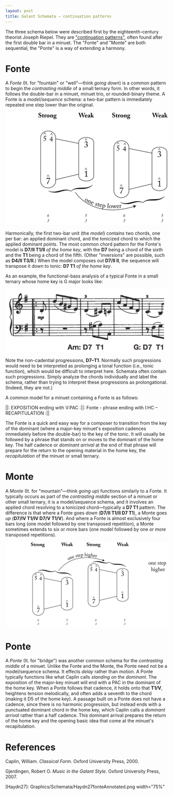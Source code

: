 ```yaml
---
layout: post
title: Galant Schemata – continuation patterns
---
```


The three schema below were described first by the eighteenth-century theorist Joseph Riepel. They are ["continuation patterns"](http://www.mtosmt.org/issues/mto.05.11.2/mto.05.11.2.eckert.html), often found after the first double bar in a minuet. The "Fonte" and "Monte" are both sequential, the "Ponte" is a way of extending a harmony.


# Fonte #

A *Fonte* (It. for "fountain" or "well"—think *going down*) is a common pattern to begin the *contrasting middle* of a small ternary form. In other words, it follows the double-bar in a minuet, minuet trio, or rounded-binary theme. A Fonte is a *model/sequence* schema: a two-bar pattern is immediately repeated one step lower than the original.

[![](Graphics/form/fonte.png)](Graphics/form/fonte.png)

Harmonically, the first two-bar unit (the *model*) contains two chords, one per bar: an applied dominant chord, and the tonicized chord to which the applied dominant points. The most common chord pattern for the Fonte's model is **D7/II T1/II** *of the home key*, with the **D7** being a chord of the sixth and the **T1** being a chord of the fifth. (Other "inversions" are possible, such as **D4/II T3/II**.) When the model composes out **D7/II II**, the sequence will transpose it down to tonic: **D7 T1** *of the home key*.

As an example, the functional-bass analysis of a typical Fonte in a small ternary whose home key is G major looks like:

[![](Graphics/form/Haydn27fonteAnnotated.png)](Graphics/form/Haydn27fonteAnnotated.png)

Note the non-cadential progressions, **D7–T1**. Normally such progressions would need to be interpreted as prolonging a tonal function (i.e., tonic function), which would be difficult to interpret here. Schemata often contain such progressions. Simply analyze the chords individually and label the schema, rather than trying to interpret these progressions as prolongational. (Indeed, they are not.)

A common model for a minuet containing a Fonte is as follows:

||: EXPOSITION ending with V:PAC :||: Fonte - phrase ending with I:HC – RECAPITULATION :||

The Fonte is a quick and easy way for a composer to transition from the key of the dominant (where a major-key minuet's exposition cadences immediately before the double-bar) to the key of the tonic. It will usually be followed by a phrase that stands on or moves to the dominant of the home key. The half cadence or *dominant arrival* at the end of that phrase will prepare for the return to the opening material in the home key, the *recapitulation* of the minuet or small ternary.

# Monte #

A *Monte* (It. for "mountain"—think *going up*) functions similarly to a Fonte. It typically occurs as part of the *contrasting middle* section of a minuet or other small ternary, it is a model/sequence schema, and it involves an applied chord resolving to a tonicized chord—typically a **D7 T1** pattern. The difference is that where a Fonte goes *down* (**D7/II T1/II D7 T1**), a Monte goes *up* (**D7/IV T1/IV D7/V T1/V**). And where a Fonte is almost exclusively four bars long (one model followed by one transposed repetition), a Monte sometimes extends to six or more bars (one model followed by one *or more* transposed repetitions).

[![](Graphics/form/monte.png)](Graphics/form/monte.png)

# Ponte #

A *Ponte* (It. for "bridge") was another common schema for the *contrasting middle* of a minuet. Unlike the Fonte and the Monte, the Ponte need not be a model/sequence schema. It effects *delay* rather than *motion*. A Ponte typically functions like what Caplin calls *standing on the dominant*. The exposition of the major-key minuet will end with a PAC in the dominant of the home key. When a Ponte follows that cadence, it holds onto that **T1/V**, heightens tension melodically, and often adds a seventh to the chord (making it D5 of the home key). A passage built on a Ponte does not have a cadence, since there is no harmonic progression, but instead ends with a punctuated dominant chord in the home key, which Caplin calls a *dominant arrival* rather than a half cadence. This dominant arrival prepares the return of the home key and the opening basic idea that come at the minuet's recapitulation.


# References #

Caplin, William. *Classical Form*. Oxford University Press, 2000.

Gjerdingen, Robert O. *Music in the Galant Style*. Oxford University Press, 2007.

[Haydn27]: Graphics/Schemata/Haydn27fonteAnnotated.png width="75%"
